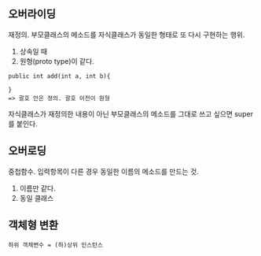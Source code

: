## 오버라이딩
재정의. 부모클래스의 메소드를 자식클래스가 동일한 형태로 또 다시 구현하는 행위.
1. 상속일 때 
2. 원형(proto type)이 같다.
```
public int add(int a, int b){

} 
=> 괄호 안은 정의. 괄호 이전이 원형
```
자식클래스가 재정의한 내용이 아닌 부모클래스의 메소드를 그대로 쓰고 싶으면 super를 붙인다.

## 오버로딩
중첩함수. 입력항목이 다른 경우 동일한 이름의 메소드를 만드는 것.
1. 이름만 같다.
2. 동일 클래스

## 객체형 변환
```
하위 객체변수 = (하)상위 인스턴스
```